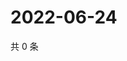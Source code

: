 # 2022-06-24

共 0 条

<!-- BEGIN WEIBO -->
<!-- 最后更新时间 Fri Jun 24 2022 08:28:01 GMT+0800 (China Standard Time) -->

<!-- END WEIBO -->
